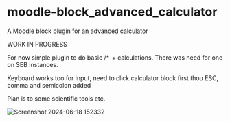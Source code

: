 # moodle-block_advanced_calculator
A Moodle block plugin for an advanced calculator

WORK IN PROGRESS

For now simple plugin to do basic /*-+ calculations. There was need for one on SEB instances.

Keyboard works too for input, need to click calculator block first thou
ESC, comma and semicolon added

Plan is to some scientific tools etc.

![Screenshot 2024-06-18 152332](https://github.com/tonijoki/moodle-block_advanced_calculator/assets/133871089/b84b59a1-00fc-4ac3-9a5f-ea4c72280564)
